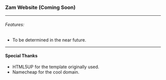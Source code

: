 ### Zam Website (Coming Soon)

---

###### Features:

- To be determined in the near future.

---

#### Special Thanks

- HTML5UP for the template originally used.
- Namecheap for the cool domain.